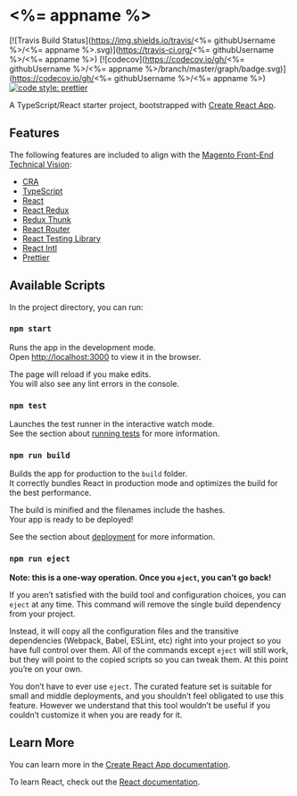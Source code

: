 # <%= appname %>

[![Travis Build Status](https://img.shields.io/travis/<%= githubUsername %>/<%=
appname %>.svg)](https://travis-ci.org/<%= githubUsername %>/<%= appname %>)
[![codecov](https://codecov.io/gh/<%= githubUsername %>/<%= appname
%>/branch/master/graph/badge.svg)](https://codecov.io/gh/<%= githubUsername
%>/<%= appname %>)
[![code style: prettier](https://img.shields.io/badge/code_style-prettier-ff69b4.svg)](https://github.com/prettier/prettier)

A TypeScript/React starter project, bootstrapped with
[Create React App](https://github.com/facebook/create-react-app).

## Features

The following features are included to align with the
[Magento Front-End Technical Vision](https://github.com/magento/architecture/blob/master/design-documents/frontend/technical-vision.md#front-end-technical-vision):

-  [CRA](https://facebook.github.io/create-react-app/)
-  [TypeScript](http://www.typescriptlang.org/)
-  [React](https://reactjs.org/)
-  [React Redux](https://react-redux.js.org/)
-  [Redux Thunk](https://github.com/reduxjs/redux-thunk#redux-thunk)
-  [React Router](https://reacttraining.com/react-router/)
-  [React Testing Library](https://testing-library.com/docs/react-testing-library/intro)
-  [React Intl](https://github.com/formatjs/react-intl#react-intl)
-  [Prettier](https://prettier.io/)

## Available Scripts

In the project directory, you can run:

### `npm start`

Runs the app in the development mode.<br> Open
[http://localhost:3000](http://localhost:3000) to view it in the browser.

The page will reload if you make edits.<br> You will also see any lint errors in
the console.

### `npm test`

Launches the test runner in the interactive watch mode.<br> See the section
about
[running tests](https://facebook.github.io/create-react-app/docs/running-tests)
for more information.

### `npm run build`

Builds the app for production to the `build` folder.<br> It correctly bundles
React in production mode and optimizes the build for the best performance.

The build is minified and the filenames include the hashes.<br> Your app is
ready to be deployed!

See the section about
[deployment](https://facebook.github.io/create-react-app/docs/deployment) for
more information.

### `npm run eject`

**Note: this is a one-way operation. Once you `eject`, you can’t go back!**

If you aren’t satisfied with the build tool and configuration choices, you can
`eject` at any time. This command will remove the single build dependency from
your project.

Instead, it will copy all the configuration files and the transitive
dependencies (Webpack, Babel, ESLint, etc) right into your project so you have
full control over them. All of the commands except `eject` will still work, but
they will point to the copied scripts so you can tweak them. At this point
you’re on your own.

You don’t have to ever use `eject`. The curated feature set is suitable for
small and middle deployments, and you shouldn’t feel obligated to use this
feature. However we understand that this tool wouldn’t be useful if you couldn’t
customize it when you are ready for it.

## Learn More

You can learn more in the
[Create React App documentation](https://facebook.github.io/create-react-app/docs/getting-started).

To learn React, check out the [React documentation](https://reactjs.org/).
